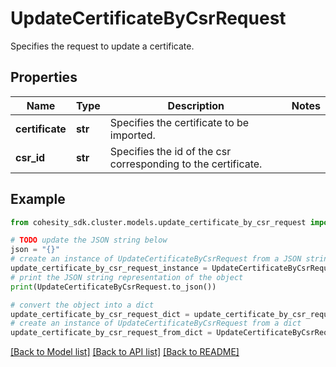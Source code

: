 # UpdateCertificateByCsrRequest

Specifies the request to update a certificate.

## Properties

Name | Type | Description | Notes
------------ | ------------- | ------------- | -------------
**certificate** | **str** | Specifies the certificate to be imported. | 
**csr_id** | **str** | Specifies the id of the csr corresponding to the certificate. | 

## Example

```python
from cohesity_sdk.cluster.models.update_certificate_by_csr_request import UpdateCertificateByCsrRequest

# TODO update the JSON string below
json = "{}"
# create an instance of UpdateCertificateByCsrRequest from a JSON string
update_certificate_by_csr_request_instance = UpdateCertificateByCsrRequest.from_json(json)
# print the JSON string representation of the object
print(UpdateCertificateByCsrRequest.to_json())

# convert the object into a dict
update_certificate_by_csr_request_dict = update_certificate_by_csr_request_instance.to_dict()
# create an instance of UpdateCertificateByCsrRequest from a dict
update_certificate_by_csr_request_from_dict = UpdateCertificateByCsrRequest.from_dict(update_certificate_by_csr_request_dict)
```
[[Back to Model list]](../README.md#documentation-for-models) [[Back to API list]](../README.md#documentation-for-api-endpoints) [[Back to README]](../README.md)



